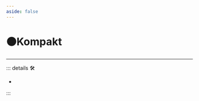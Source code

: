 ```yaml
---
aside: false
---
```

# 🟠<motor>Kompakt</motor>

---

<!-- =================================================== -->
<!-- =================================================== -->
<!-- =================================================== -->
<!-- =================================================== -->
<!-- =================================================== -->
::: details 🛠

-

:::